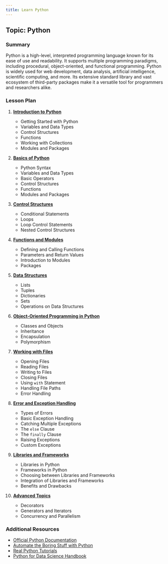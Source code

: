 ```yaml
---
title: Learn Python
---
```


## Topic: Python

### Summary
Python is a high-level, interpreted programming language known for its ease of use and readability. It supports multiple programming paradigms, including procedural, object-oriented, and functional programming. Python is widely used for web development, data analysis, artificial intelligence, scientific computing, and more. Its extensive standard library and vast ecosystem of third-party packages make it a versatile tool for programmers and researchers alike.

### Lesson Plan

1. **[Introduction to Python](001-Introduction-to-Python)**
   - Getting Started with Python
   - Variables and Data Types
   - Control Structures
   - Functions
   - Working with Collections
   - Modules and Packages

2. **[Basics of Python](002-Basics-of-Python)**
   - Python Syntax
   - Variables and Data Types
   - Basic Operators
   - Control Structures
   - Functions
   - Modules and Packages

3. **[Control Structures](003-Control-Structures)**
   - Conditional Statements
   - Loops
   - Loop Control Statements
   - Nested Control Structures

4. **[Functions and Modules](004-Functions-and-Modules)**
   - Defining and Calling Functions
   - Parameters and Return Values
   - Introduction to Modules
   - Packages

5. **[Data Structures](005-Data-Structures)**
   - Lists
   - Tuples
   - Dictionaries
   - Sets
   - Operations on Data Structures

6. **[Object-Oriented Programming in Python](006-Object-Oriented-Programming-in-Python)**
   - Classes and Objects
   - Inheritance
   - Encapsulation
   - Polymorphism

7. **[Working with Files](007-Working-with-Files)**
   - Opening Files
   - Reading Files
   - Writing to Files
   - Closing Files
   - Using `with` Statement
   - Handling File Paths
   - Error Handling

8. **[Error and Exception Handling](008-Error-and-Exception-Handling)**
   - Types of Errors
   - Basic Exception Handling
   - Catching Multiple Exceptions
   - The `else` Clause
   - The `finally` Clause
   - Raising Exceptions
   - Custom Exceptions

9. **[Libraries and Frameworks](009-Libraries-and-Frameworks)**
   - Libraries in Python
   - Frameworks in Python
   - Choosing between Libraries and Frameworks
   - Integration of Libraries and Frameworks
   - Benefits and Drawbacks

10. **[Advanced Topics](010-Advanced-Topics)**
    - Decorators
    - Generators and Iterators
    - Concurrency and Parallelism

### Additional Resources
- [Official Python Documentation](https://docs.python.org/3/)
- [Automate the Boring Stuff with Python](https://automatetheboringstuff.com/)
- [Real Python Tutorials](https://realpython.com/)
- [Python for Data Science Handbook](https://jakevdp.github.io/PythonDataScienceHandbook/)
